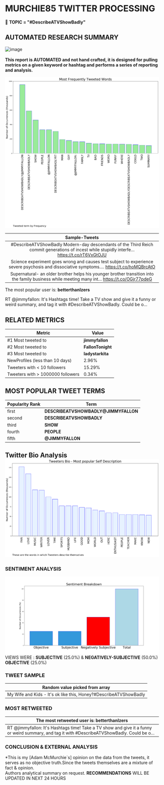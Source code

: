 # MURCHIE85 TWITTER PROCESSING 
&#x1F34E; **TOPIC = "#DescribeATVShowBadly"**

## AUTOMATED RESEARCH SUMMARY

![image](https://marketingplatform.google.com/about/static/images/gmp/analytics-smb-benefit.jpg)
<br></br>
<b> This report is AUTOMATED and not hand crafted, it is designed for pulling metrics on a given keyword or hashtag and performs a series of reporting and analysis.</b>



![image](TWEETS.png)



|                **Sample-Tweets**        |
| :-------------: |
| #DescribeATVShowBadly Modern-day descendants of the Third Reich commit generations of incest while stupidly interfe… https://t.co/rT6VxGtOJU |
| Science experiment goes wrong and causes test subject to experience severe psychosis and dissociative symptoms.… https://t.co/hoMQBrcAtO |
| Supernatural- an older brother helps his younger brother transition into the family business while meeting many int… https://t.co/OGjr77pdeG |

The most popular user is: **betterthanlzers**
<div class="alert alert-block alert-danger"> RT @jimmyfallon: It's Hashtags time! Take a TV show and give it a funny or weird summary, and tag it with #DescribeATVShowBadly. Could be o…</div>

## RELATED METRICS<br>
| Metric | Value |
| ------------- | ------------- |
| #1 Most tweeted to  | **jimmyfallon** |
| #2 Most tweeted to  | **FallonTonight** |
| #3 Most tweeted to  | **ladystarkita** |
| NewProfiles (less than 10 days) | 2.96%  |
| Tweeters with < 10 followers  | 15.29%|
| Tweeters with > 1000000 followers  | 0.34%  |



## MOST POPULAR TWEET TERMS 


| Popularity Rank  | Term |
| ------------- | ------------- |
| first  | **DESCRIBEATVSHOWBADLY@JIMMYFALLON**  |
| second  | **DESCRIBEATVSHOWBADLY**  |
| third  | **SHOW** |
| fourth  | **PEOPLE**  |
| fifth  | **@JIMMYFALLON**  |


## Twitter Bio Analysis![image](BIO.png)
### SENTIMENT ANALYSIS
![image](sentiment.png)
VIEWS WERE : **SUBJECTIVE**  (25.0%) & **NEGATIVELY-SUBJECTIVE** (50.0%) **OBJECTIVE** (25.0%)

### TWEET SAMPLE 
| Random value picked from array |
| ------------- |
|My Wife and Kids - It's ok like this, Honey?#DescribeATVShowBadly |

### MOST RETWEETED 

| The most retweeted user is: **betterthanlzers**  |
| ------------- |
| RT @jimmyfallon: It's Hashtags time! Take a TV show and give it a funny or weird summary, and tag it with #DescribeATVShowBadly. Could be o… |

### CONCLUSION & EXTERNAL ANALYSIS

*This is my [Adam McMurchie`s] opinion on the data from the tweets, it serves as no objective truth.Since the tweets themselves are a mixture of fact & opinion.<br>
Authors analytical summary on request.
**RECOMMENDATIONS** WILL BE UPDATED IN NEXT  24 HOURS <br>